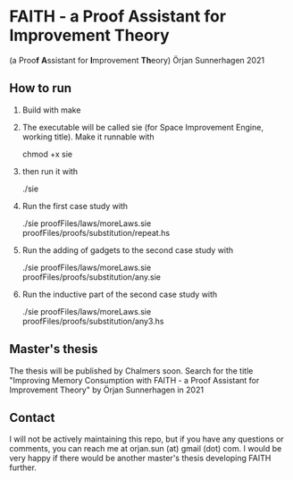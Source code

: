 # FAITH - a Proof Assistant for Improvement Theory
(a Proo**f** **A**ssistant for **I**mprovement **Th**eory)
Örjan Sunnerhagen 2021

## How to run
1. Build with
    make
2. The executable will be called sie (for Space Improvement Engine, working title). Make it runnable with

    chmod +x sie

3. then run it with

    ./sie <law file> <proof file>

4. Run the first case study with

    ./sie proofFiles/laws/moreLaws.sie proofFiles/proofs/substitution/repeat.hs

5. Run the adding of gadgets to the second case study with

    ./sie proofFiles/laws/moreLaws.sie proofFiles/proofs/substitution/any.sie

6. Run the inductive part of the second case study with

    ./sie proofFiles/laws/moreLaws.sie proofFiles/proofs/substitution/any3.hs

## Master's thesis
The thesis will be published by Chalmers soon. Search for the title "Improving Memory Consumption with FAITH - a Proof Assistant for Improvement Theory" by Örjan Sunnerhagen in 2021

## Contact
I will not be actively maintaining this repo, but if you have any questions or comments, you can reach me at orjan.sun (at) gmail (dot) com. I would be very happy if there would be another master's thesis developing FAITH further.
